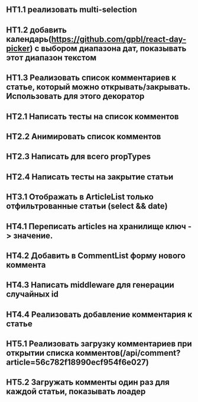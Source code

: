 ## HT1.1 реализовать multi-selection
## HT1.2 добавить календарь(https://github.com/gpbl/react-day-picker) с выбором диапазона дат, показывать этот диапазон текстом
## HT1.3 Реализовать список комментариев к статье, который можно открывать/закрывать. Использовать для этого декоратор

## HT2.1 Написать тесты на список комментов
## HT2.2 Анимировать список комментов
## HT2.3 Написать для всего propTypes
## HT2.4 Написать тесты на закрытие статьи

## HT3.1 Отображать в ArticleList только отфильтрованные статьи (select && date)

## HT4.1 Переписать articles на хранилище ключ -> значение. 
## HT4.2 Добавить в CommentList форму нового коммента
## HT4.3 Написать middleware для генерации случайных id
## HT4.4 Реализовать добавление комментария к статье

## HT5.1 Реализовать загрузку комментариев при открытии списка комментов(/api/comment?article=56c782f18990ecf954f6e027)
## HT5.2 Загружать комменты один раз для каждой статьи, показывать лоадер